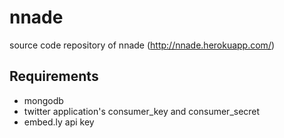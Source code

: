 # nnade

source code repository of nnade (http://nnade.herokuapp.com/)

## Requirements

* mongodb
* twitter application's consumer_key and consumer_secret
* embed.ly api key
